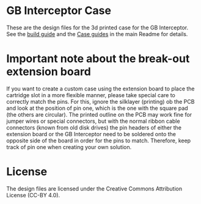 # GB Interceptor Case

These are the design files for the 3d printed case for the GB Interceptor. See the [build guide](https://github.com/Staacks/gbinterceptor/wiki/Build-guide) and the [Case guides](https://github.com/Staacks/gbinterceptor/wiki#case-options) in the main Readme for details.

# Important note about the break-out extension board

If you want to create a custom case using the extension board to place the cartridge slot in a more flexible manner, please take special care to correctly match the pins. For this, ignore the silklayer (printing) ob the PCB and look at the position of pin one, which is the one with the square pad (the others are circular). The printed outline on the PCB may work fine for jumper wires or special connectors, but with the normal ribbon cable connectors (known from old disk drives) the pin headers of either the extension board or the GB Interceptor need to be soldered onto the opposite side of the board in order for the pins to match. Therefore, keep track of pin one when creating your own solution.

# License

The design files are licensed under the Creative Commons Attribution License (CC-BY 4.0).
